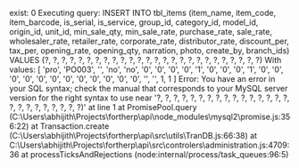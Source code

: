 exist:  0
Executing query:  INSERT INTO tbl_items (item_name, item_code, item_barcode, is_serial, is_service, group_id, category_id, model_id, origin_id, unit_id, min_sale_qty, min_sale_rate, purchase_rate, sale_rate, wholesaler_rate, retailer_rate, corporate_rate, distributor_rate, discount_per, tax_per, opening_rate, opening_qty, narration, photo, create_by, branch_ids) VALUES (?, ?, ?, ?, ?, ?, ?, ?, ?, ?, ?, ?, ?, ?, ?, ?, ?, ?, ?, ?, ?, ?, ?, ?, ?, ?)
With values:  [
  'pro', 'PO003', '',  'no',
  'no',  '0',     '0', '0',
  '0',   '1',     '0', '0',
  '0',   '1',     '0', '0',
  '0',   '0',     '0', '0',
  '0',   '0',     '0', '0',
  '0',   '0',     '',  '',
  1,     1
]
Error: You have an error in your SQL syntax; check the manual that corresponds to your MySQL server version for the right syntax to use near '?, ?, ?, ?, ?, ?, ?, ?, ?, ?, ?, ?, ?, ?, ?, ?, ?, ?, ?, ?, ?, ?, ?, ?, ?)' at line 1
    at PromisePool.query (C:\Users\abhijith\Projects\fortherp\api\node_modules\mysql2\promise.js:356:22)
    at Transaction.create (C:\Users\abhijith\Projects\fortherp\api\src\utils\TranDB.js:66:38)
    at C:\Users\abhijith\Projects\fortherp\api\src\controlers\administration.js:4709:36
    at processTicksAndRejections (node:internal/process/task_queues:96:5)
    
